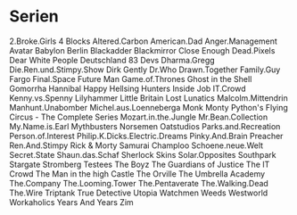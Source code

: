 # Serien

2.Broke.Girls
4 Blocks
Altered.Carbon
American.Dad
Anger.Management
Avatar
Babylon Berlin
Blackadder
Blackmirror
Close Enough
Dead.Pixels
Dear White People
Deutschland 83
Devs
Dharma.Gregg
Die.Ren.und.Stimpy.Show
Dirk Gently
Dr.Who
Drawn.Together
Family.Guy
Fargo
Final.Space
Future Man
Game.of.Thrones
Ghost in the Shell
Gomorrha
Hannibal
Happy
Hellsing
Hunters
Inside Job
IT.Crowd
Kenny.vs.Spenny
Lilyhammer
Little Britain
Lost
Lunatics
Malcolm.Mittendrin
Manhunt.Unabomber
Michel.aus.Loenneberga
Monk
Monty Python's Flying Circus - The Complete Series
Mozart.in.the.Jungle
Mr.Bean.Collection
My.Name.is.Earl
Mythbusters
Norsemen
Oatstudios
Parks.and.Recreation
Person.of.Interest
Philip.K.Dicks.Electric.Dreams
Pinky.And.Brain
Preacher
Ren.And.Stimpy
Rick & Morty
Samurai Champloo
Schoene.neue.Welt
Secret.State
Shaun.das.Schaf
Sherlock
Skins
Solar.Opposites
Southpark
Stargate
Stromberg
Testees
The Boyz
The Guardians of Justice
The IT Crowd
The Man in the high Castle
The Orville
The Umbrella Academy
The.Company
The.Looming.Tower
The.Pentaverate
The.Walking.Dead
The.Wire
Triptank
True Detective
Utopia
Watchmen
Weeds
Westworld
Workaholics
Years And Years
Zim